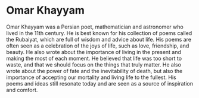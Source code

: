 # Omar Khayyam

Omar Khayyam was a Persian poet, mathematician and astronomer who lived in the 11th century. He is best known for his collection of poems called the Rubaiyat, which are full of wisdom and advice about life. His poems are often seen as a celebration of the joys of life, such as love, friendship, and beauty. He also wrote about the importance of living in the present and making the most of each moment. He believed that life was too short to waste, and that we should focus on the things that truly matter. He also wrote about the power of fate and the inevitability of death, but also the importance of accepting our mortality and living life to the fullest. His poems and ideas still resonate today and are seen as a source of inspiration and comfort.
